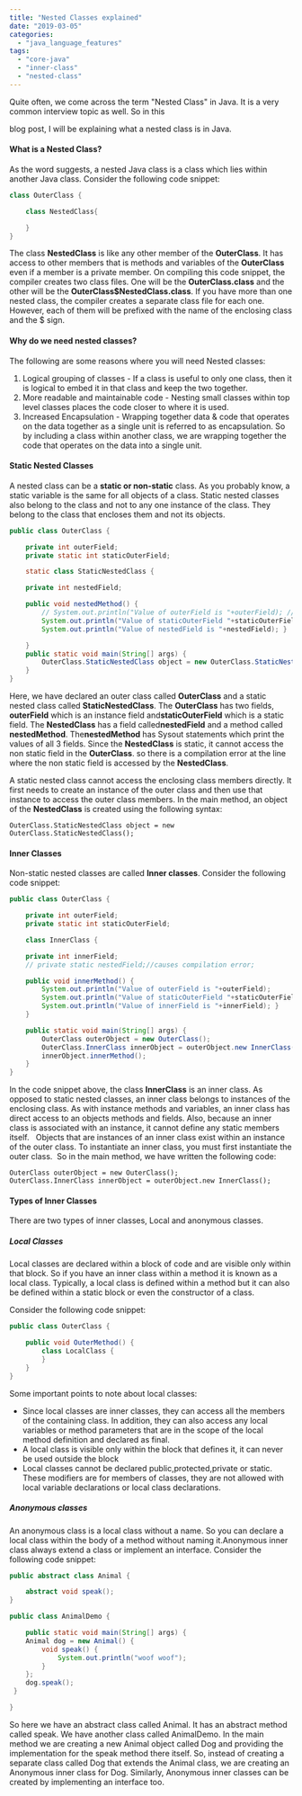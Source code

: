```yaml
---
title: "Nested Classes explained"
date: "2019-03-05"
categories: 
  - "java_language_features"
tags: 
  - "core-java"
  - "inner-class"
  - "nested-class"
---
```


Quite often, we come across the term "Nested Class" in Java. It is a very common interview topic as well. So in this

blog post, I will be explaining what a nested class is in Java.

#### What is a Nested Class?

As the word suggests, a nested Java class is a class which lies within another Java class. Consider the following code snippet:

````java
class OuterClass {

    class NestedClass{

    }
}
````

The class **NestedClass** is like any other member of the **OuterClass**. It has access to other members that is methods and variables of the **OuterClass** even if a member is a private member. On compiling this code snippet, the compiler creates two class files. One will be the **OuterClass.class** and the other will be the **OuterClass$NestedClass.class**. If you have more than one nested class, the compiler creates a separate class file for each one. However, each of them will be prefixed with the name of the enclosing class and the $ sign.

#### Why do we need nested classes?

The following are some reasons where you will need Nested classes:

1. Logical grouping of classes - If a class is useful to only one class, then it is logical to embed it in that class and keep the two together.
2. More readable and maintainable code - Nesting small classes within top level classes places the code closer to where it is used.
3. Increased Encapsulation - Wrapping together data & code that operates on the data together as a single unit is referred to as encapsulation. So by including a class within another class, we are wrapping together the code that operates on the data into a single unit.

#### Static Nested Classes

A nested class can be a **static or non-static** class. As you probably know, a static variable is the same for all objects of a class. Static nested classes also belong to the class and not to any one instance of the class. They belong to the class that encloses them and not its objects.

````java
public class OuterClass {

    private int outerField; 
    private static int staticOuterField;

    static class StaticNestedClass {

    private int nestedField;

    public void nestedMethod() { 
        // System.out.println("Value of outerField is "+outerField); //causes compilation error 
        System.out.println("Value of staticOuterField "+staticOuterField); 
        System.out.println("Value of nestedField is "+nestedField); }

    } 
    public static void main(String[] args) { 
        OuterClass.StaticNestedClass object = new OuterClass.StaticNestedClass();object.nestedMethod();
    }
}
````

Here, we have declared an outer class called **OuterClass** and a static nested class called **StaticNestedClass**. The **OuterClass** has two fields, **outerField** which is an instance field and**staticOuterField** which is a static field. The **NestedClass** has a field called**nestedField** and a method called **nestedMethod**. The**nestedMethod** has Sysout statements which print the values of all 3 fields. Since the **NestedClass** is static, it cannot access the non static field in the **OuterClass**. so there is a compilation error at the line where the non static field is accessed by the **NestedClass**.

A static nested class cannot access the enclosing class members directly. It first needs to create an instance of the outer class and then use that instance to access the outer class members. In the main method, an object of the **NestedClass** is created using the following syntax:

````
OuterClass.StaticNestedClass object = new OuterClass.StaticNestedClass();
````

#### Inner Classes

Non-static nested classes are called **Inner classes**. Consider the following code snippet:

````java
public class OuterClass {

    private int outerField; 
    private static int staticOuterField;

    class InnerClass {

    private int innerField; 
    // private static nestedField;//causes compilation error;

    public void innerMethod() { 
        System.out.println("Value of outerField is "+outerField); 
        System.out.println("Value of staticOuterField "+staticOuterField); 
        System.out.println("Value of innerField is "+innerField); }
    }

    public static void main(String[] args) { 
        OuterClass outerObject = new OuterClass(); 
        OuterClass.InnerClass innerObject = outerObject.new InnerClass(); 
        innerObject.innerMethod();
    }
} 
````

In the code snippet above, the class **InnerClass** is an inner class. As opposed to static nested classes, an inner class belongs to instances of the enclosing class. As with instance methods and variables, an inner class has direct access to an objects methods and fields. Also, because an inner class is associated with an instance, it cannot define any static members itself.   Objects that are instances of an inner class exist within an instance of the outer class. To instantiate an inner class, you must first instantiate the outer class.  So in the main method, we have written the following code:

````
OuterClass outerObject = new OuterClass(); 
OuterClass.InnerClass innerObject = outerObject.new InnerClass();
````

#### Types of Inner Classes

There are two types of inner classes, Local and anonymous classes.

##### Local Classes

Local classes are declared within a block of code and are visible only within that block. So if you have an inner class within a method it is known as a local class. Typically, a local class is defined within a method but it can also be defined within a static block or even the constructor of a class.

Consider the following code snippet:

````java
public class OuterClass {

    public void OuterMethod() {
        class LocalClass {
        }
    }
}
````

Some important points to note about local classes:

- Since local classes are inner classes, they can access all the members of the containing class. In addition, they can also access any local variables or method parameters that are in the scope of the local method definition and declared as final.
- A local class is visible only within the block that defines it, it can never be used outside the block
- Local classes cannot be declared public,protected,private or static. These modifiers are for members of classes, they are not allowed with local variable declarations or local class declarations.

##### Anonymous classes

An anonymous class is a local class without a name. So you can declare a local class within the body of a method without naming it.Anonymous inner class always extend a class or implement an interface. Consider the following code snippet:

````java
public abstract class Animal {

    abstract void speak();
}

public class AnimalDemo {

    public static void main(String[] args) { 
    Animal dog = new Animal() { 
        void speak() { 
            System.out.println("woof woof"); 
        } 
    }; 
    dog.speak(); 
 }

}
````

So here we have an abstract class called Animal. It has an abstract method called speak. We have another class called AnimalDemo. In the main method we are creating a new Animal object called Dog and providing the implementation for the speak method there itself. So, instead of creating a separate class called Dog that extends the Animal class, we are creating an Anonymous inner class for Dog. Similarly, Anonymous inner classes can be created by implementing an interface too.
